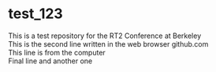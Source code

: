 # test_123
This is a test repository for the RT2 Conference at Berkeley  
This is the second line written in the web browser github.com  
This line is from the computer  
Final line and another one  